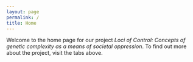 ```yaml
---
layout: page
permalink: /
title: Home
---
```


Welcome to the home page for our project _Loci of Control: Concepts of genetic complexity as a means of societal oppression_. To find out more about the project, visit the tabs above.